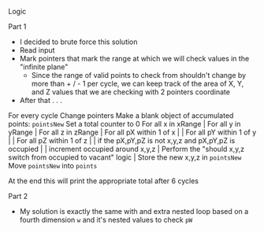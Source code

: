 Logic

Part 1

- I decided to brute force this solution
- Read input
- Mark pointers that mark the range at which we will check values in the "infinite plane"
  - Since the range of valid points to check from shouldn't change by more than + / - 1 per cycle, we can keep track of the area of X, Y, and Z values that we are checking with 2 pointers coordinate
- After that . . .

For every cycle
  Change pointers
  Make a blank object of accumulated points: `pointsNew`
  Set a total counter to 0
  For all x in xRange
  | For all y in yRange
  |   For all z in zRange
  |     For all pX within 1 of x
  |     | For all pY within 1 of y
  |     |   For all pZ within 1 of z
  |     |     if the pX,pY,pZ is not x,y,z and pX,pY,pZ is occupied
  |     |       increment occupied around x,y,z
  |     Perform the "should x,y,z switch from occupied to vacant" logic
  |     Store the new x,y,z in `pointsNew`
  Move `pointsNew` into `points`
  
At the end this will print the appropriate total after 6 cycles

Part 2
- My solution is exactly the same with and extra nested loop based on a fourth dimension `w` and it's nested values to check `pW`
